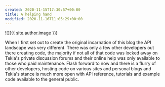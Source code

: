 ```yaml
---
created: 2020-11-15T17:30:57+00:00
title: A helping hand
modified: 2020-11-16T11:05:29+00:00
---
```


![]({{ site.author.image }})

When I first set out to create the original incarnation of this blog the API landscape was very different. There was only a few other developers out there creating code, the majority if not all of that code was locked away on Tekla's private discussion forums and their online help was only available to those who paid maintenance. Flash forward to now and there is a flurry of other developers, hosting code on various sites and personal blogs and Tekla's stance is much more open with API reference, tutorials and example code available to the general public.